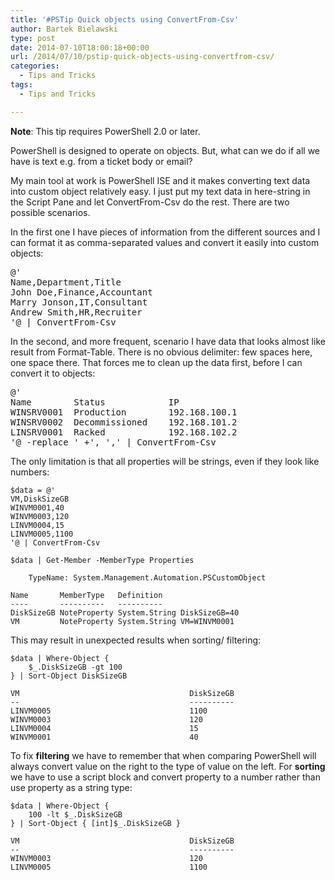 ```yaml
---
title: '#PSTip Quick objects using ConvertFrom-Csv'
author: Bartek Bielawski
type: post
date: 2014-07-10T18:00:18+00:00
url: /2014/07/10/pstip-quick-objects-using-convertfrom-csv/
categories:
  - Tips and Tricks
tags:
  - Tips and Tricks

---
```

**Note**: This tip requires PowerShell 2.0 or later.

PowerShell is designed to operate on objects. But, what can we do if all we have is text e.g. from a ticket body or email?

My main tool at work is PowerShell ISE and it makes converting text data into custom object relatively easy. I just put my text data in here-string in the Script Pane and let ConvertFrom-Csv do the rest. There are two possible scenarios.

In the first one I have pieces of information from the different sources and I can format it as comma-separated values and convert it easily into custom objects:

<pre class="brush: powershell; title: ; notranslate" title="">@'
Name,Department,Title
John Doe,Finance,Accountant
Marry Jonson,IT,Consultant
Andrew Smith,HR,Recruiter
'@ | ConvertFrom-Csv
</pre>

In the second, and more frequent, scenario I have data that looks almost like result from Format-Table. There is no obvious delimiter: few spaces here, one space there. That forces me to clean up the data first, before I can convert it to objects:

<pre class="brush: powershell; title: ; notranslate" title="">@'
Name        Status            IP                  
WINSRV0001  Production        192.168.100.1       
WINSRV0002  Decommissioned    192.168.101.2       
LINSRV0001  Racked            192.168.102.2       
'@ -replace ' +', ',' | ConvertFrom-Csv
</pre>

The only limitation is that all properties will be strings, even if they look like numbers:

```
$data = @'
VM,DiskSizeGB
WINVM0001,40
WINVM0003,120
LINVM0004,15
LINVM0005,1100
'@ | ConvertFrom-Csv

$data | Get-Member -MemberType Properties

	TypeName: System.Management.Automation.PSCustomObject

Name       MemberType   Definition                 
----       ----------   ----------
DiskSizeGB NoteProperty System.String DiskSizeGB=40
VM         NoteProperty System.String VM=WINVM0001 
```

This may result in unexpected results when sorting/ filtering:

```
$data | Where-Object { 
    $_.DiskSizeGB -gt 100
} | Sort-Object DiskSizeGB 

VM                                      DiskSizeGB                             
--                                      ----------
LINVM0005                               1100                                   
WINVM0003                               120                                    
LINVM0004                               15                                     
WINVM0001                               40                                     
```

To fix **filtering** we have to remember that when comparing PowerShell will always convert value on the right to the type of value on the left. For **sorting** we have to use a script block and convert property to a number rather than use property as a string type:

```
$data | Where-Object { 
    100 -lt $_.DiskSizeGB
} | Sort-Object { [int]$_.DiskSizeGB } 

VM                                      DiskSizeGB                             
--                                      ----------
WINVM0003                               120                                    
LINVM0005                               1100                                   
```

